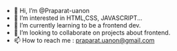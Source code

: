 - 👋 Hi, I’m @Praparat-uanon
- 👀 I’m interested in HTML,CSS, JAVASCRIPT...
- 🌱 I’m currently learning to be a frontend dev.
- 💞️ I’m looking to collaborate on projects about frontend.
- 📫 How to reach me : praparat.uanon@gmail.com

<!---
Praparat-uanon/Praparat-uanon is a ✨ special ✨ repository because its `README.md` (this file) appears on your GitHub profile.
You can click the Preview link to take a look at your changes.
--->
